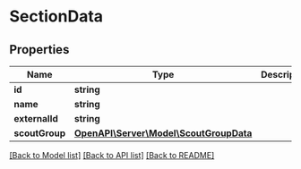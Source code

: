 # SectionData

## Properties
Name | Type | Description | Notes
------------ | ------------- | ------------- | -------------
**id** | **string** |  | 
**name** | **string** |  | 
**externalId** | **string** |  | [optional] 
**scoutGroup** | [**OpenAPI\Server\Model\ScoutGroupData**](ScoutGroupData.md) |  | 

[[Back to Model list]](../README.md#documentation-for-models) [[Back to API list]](../README.md#documentation-for-api-endpoints) [[Back to README]](../README.md)


